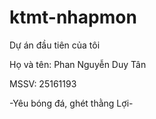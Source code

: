 # ktmt-nhapmon

Dự án đầu tiên của tôi

Họ và tên: Phan Nguyễn Duy Tân

MSSV: 25161193

-Yêu bóng đá, ghét thằng Lợi-

